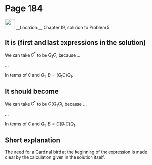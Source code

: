 # Page 184

<img src="/pictures/correction_yellow.svg" width="32px"/>
__Location:__ Chapter 19, solution to Problem 5

## It is (first and last expressions in the solution)

We can take $C^*$ to be $Q_1C$, because ...

...

In terms of $C$ and $Q_1$, $B=(Q_1C)Q_1$.

## It should become

We can take $C^*$ to be $C(Q_1C)$, because ...

...

In terms of $C$ and $Q_1$, $B=C(Q_1C)Q_1$.

## Short explanation

The need for a Cardinal bird at the beginning of the expression is made clear by the calculation
given in the solution itself.
